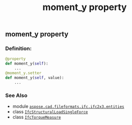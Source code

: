 ﻿---
title: moment_y property
second_title: Aspose.CAD for Python via .NET API References
description: 
type: docs
weight: 100
url: /python-net/aspose.cad.fileformats.ifc.ifc2x3.entities/ifcstructuralloadsingleforce/moment_y/
is_root: false
---

## moment_y property

### Definition:
```python
@property
def moment_y(self):
    ...
@moment_y.setter
def moment_y(self, value):
    ...
```

### See Also
* module [`aspose.cad.fileformats.ifc.ifc2x3.entities`](../../)
* class [`IfcStructuralLoadSingleForce`](/cad/python-net/aspose.cad.fileformats.ifc.ifc2x3.entities/ifcstructuralloadsingleforce)
* class [`IfcTorqueMeasure`](/cad/python-net/aspose.cad.fileformats.ifc.ifc2x3.types/ifctorquemeasure)
